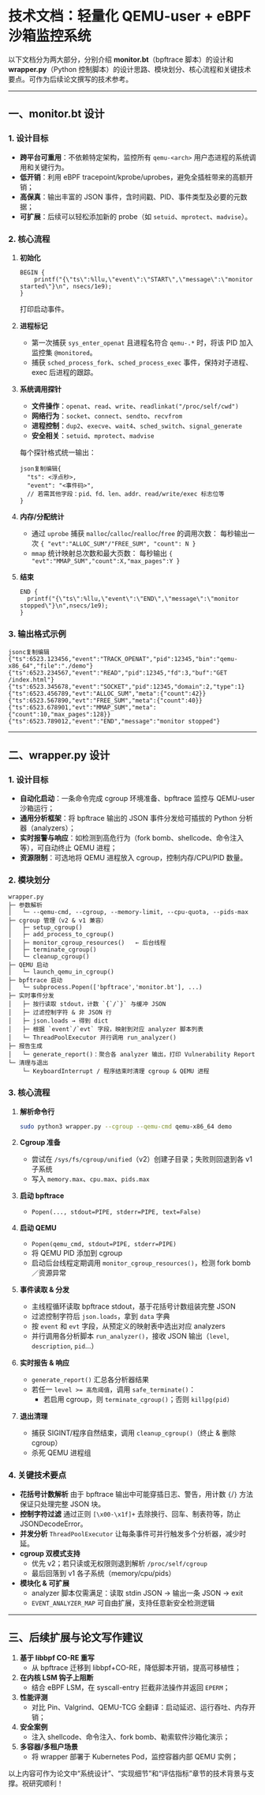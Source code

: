 # 技术文档：轻量化 QEMU-user + eBPF 沙箱监控系统

以下文档分为两大部分，分别介绍 **monitor.bt**（bpftrace 脚本）的设计和 **wrapper.py**（Python 控制脚本）的设计思路、模块划分、核心流程和关键技术要点。可作为后续论文撰写的技术参考。

------

## 一、monitor.bt 设计

### 1. 设计目标

- **跨平台可重用**：不依赖特定架构，监控所有 `qemu-<arch>` 用户态进程的系统调用和关键行为。
- **低开销**：利用 eBPF tracepoint/kprobe/uprobes，避免全插桩带来的高额开销；
- **高保真**：输出丰富的 JSON 事件，含时间戳、PID、事件类型及必要的元数据；
- **可扩展**：后续可以轻松添加新的 probe（如 `setuid`、`mprotect`、`madvise`）。

### 2. 核心流程

1. **初始化**

   ```bpftrace
   BEGIN {
       printf("{\"ts\":%llu,\"event\":\"START\",\"message\":\"monitor started\"}\n", nsecs/1e9);
   }
   ```

   打印启动事件。

2. **进程标记**

   - 第一次捕获 `sys_enter_openat` 且进程名符合 `qemu-.*` 时，将该 PID 加入监控集 `@monitored`。
   - 捕获 `sched_process_fork`、`sched_process_exec` 事件，保持对子进程、exec 后进程的跟踪。

3. **系统调用探针**

   - **文件操作**：`openat`、`read`、`write`、`readlinkat("/proc/self/cwd")`
   - **网络行为**：`socket`、`connect`、`sendto`、`recvfrom`
   - **进程控制**：`dup2`、`execve`、`wait4`、`sched_switch`、`signal_generate`
   - **安全相关**：`setuid`、`mprotect`、`madvise`

   每个探针格式统一输出：

   ```
   json复制编辑{
     "ts": <浮点秒>,
     "event": "<事件码>",
     // 若需其他字段：pid、fd、len、addr、read/write/exec 标志位等
   }
   ```

4. **内存/分配统计**

   - 通过 `uprobe` 捕获 `malloc`/`calloc`/`realloc`/`free` 的调用次数：
      每秒输出一次 `{ "evt":"ALLOC_SUM"/"FREE_SUM", "count": N }`
   - `mmap` 统计映射总次数和最大页数：
      每秒输出 `{ "evt":"MMAP_SUM","count":X,"max_pages":Y }`

5. **结束**

   ```bpftrace
   END {
     printf("{\"ts\":%llu,\"event\":\"END\",\"message\":\"monitor stopped\"}\n",nsecs/1e9);
   }
   ```

### 3. 输出格式示例

```
jsonc复制编辑{"ts":6523.123456,"event":"TRACK_OPENAT","pid":12345,"bin":"qemu-x86_64","file":"./demo"}
{"ts":6523.234567,"event":"READ","pid":12345,"fd":3,"buf":"GET /index.html"}
{"ts":6523.345678,"event":"SOCKET","pid":12345,"domain":2,"type":1}
{"ts":6523.456789,"evt":"ALLOC_SUM","meta":{"count":42}}
{"ts":6523.567890,"evt":"FREE_SUM","meta":{"count":40}}
{"ts":6523.678901,"evt":"MMAP_SUM","meta":{"count":10,"max_pages":128}}
{"ts":6523.789012,"event":"END","message":"monitor stopped"}
```

------

## 二、wrapper.py 设计

### 1. 设计目标

- **自动化启动**：一条命令完成 cgroup 环境准备、bpftrace 监控与 QEMU-user 沙箱运行；
- **通用分析框架**：将 bpftrace 输出的 JSON 事件分发给可插拔的 Python 分析器（analyzers）；
- **实时报警与响应**：如检测到高危行为（fork bomb、shellcode、命令注入等），可自动终止 QEMU 进程；
- **资源限制**：可选地将 QEMU 进程放入 cgroup，控制内存/CPU/PID 数量。

### 2. 模块划分

```
wrapper.py
├─ 参数解析
│   └─ --qemu-cmd, --cgroup, --memory-limit, --cpu-quota, --pids-max
├─ cgroup 管理（v2 & v1 兼容）
│   ├─ setup_cgroup()
│   ├─ add_process_to_cgroup()
│   ├─ monitor_cgroup_resources()   ← 后台线程
│   ├─ terminate_cgroup()
│   └─ cleanup_cgroup()
├─ QEMU 启动
│   └─ launch_qemu_in_cgroup()
├─ bpftrace 启动
│   └─ subprocess.Popen(['bpftrace','monitor.bt'], ...)
├─ 实时事件分发
│   ├─ 按行读取 stdout，计数 `{`/`}` 与缓冲 JSON
│   ├─ 过滤控制字符 & 非 JSON 行
│   ├─ json.loads → 得到 dict
│   ├─ 根据 `event`/`evt` 字段，映射到对应 analyzer 脚本列表
│   └─ ThreadPoolExecutor 并行调用 run_analyzer()
├─ 报告生成
│   └─ generate_report()：聚合各 analyzer 输出，打印 Vulnerability Report
└─ 清理与退出
    └─ KeyboardInterrupt / 程序结束时清理 cgroup & QEMU 进程
```

### 3. 核心流程

1. **解析命令行**

   ```bash
   sudo python3 wrapper.py --cgroup --qemu-cmd qemu-x86_64 demo
   ```

2. **Cgroup 准备**

   - 尝试在 `/sys/fs/cgroup/unified`（v2）创建子目录；失败则回退到各 v1 子系统
   - 写入 `memory.max`、`cpu.max`、`pids.max`

3. **启动 bpftrace**

   - `Popen(..., stdout=PIPE, stderr=PIPE, text=False)`

4. **启动 QEMU**

   - `Popen(qemu_cmd, stdout=PIPE, stderr=PIPE)`
   - 将 QEMU PID 添加到 cgroup
   - 启动后台线程定期调用 `monitor_cgroup_resources()`，检测 fork bomb／资源异常

5. **事件读取 & 分发**

   - 主线程循环读取 bpftrace stdout，基于花括号计数组装完整 JSON
   - 过滤控制字符后 `json.loads`，拿到 `data` 字典
   - 按 `event` 和 `evt` 字段，从预定义的映射表中选出对应 analyzers
   - 并行调用各分析脚本 `run_analyzer()`，接收 JSON 输出（`level`, `description`, `pid`…）

6. **实时报告 & 响应**

   - `generate_report()` 汇总各分析器结果
   - 若任一 `level >= 高危阈值`，调用 `safe_terminate()`：
     - 若启用 cgroup，则 `terminate_cgroup()`；否则 `killpg(pid)`

7. **退出清理**

   - 捕获 SIGINT/程序自然结束，调用 `cleanup_cgroup()`（终止 & 删除 cgroup）
   - 杀死 QEMU 进程组

### 4. 关键技术要点

- **花括号计数解析**
   由于 bpftrace 输出中可能穿插日志、警告，用计数 `{`/`}` 方法保证只处理完整 JSON 块。
- **控制字符过滤**
   通过正则 `[\x00-\x1f]+` 去除换行、回车、制表符等，防止 JSONDecodeError。
- **并发分析**
   `ThreadPoolExecutor` 让每条事件可并行触发多个分析器，减少时延。
- **cgroup 双模式支持**
  - 优先 v2；若只读或无权限则退到解析 `/proc/self/cgroup`
  - 最后回落到 v1 各子系统（memory/cpu/pids）
- **模块化 & 可扩展**
  - analyzer 脚本仅需满足：读取 stdin JSON → 输出一条 JSON → exit
  - `EVENT_ANALYZER_MAP` 可自由扩展，支持任意新安全检测逻辑

------

## 三、后续扩展与论文写作建议

1. **基于 libbpf CO-RE 重写**
   - 从 bpftrace 迁移到 libbpf+CO-RE，降低脚本开销，提高可移植性；
2. **在内核 LSM 钩子上阻断**
   - 结合 eBPF LSM，在 syscall-entry 拦截非法操作并返回 `EPERM`；
3. **性能评测**
   - 对比 Pin、Valgrind、QEMU-TCG 全翻译：启动延迟、运行吞吐、内存开销；
4. **安全案例**
   - 注入 shellcode、命令注入、fork bomb、勒索软件沙箱化演示；
5. **多容器/多租户场景**
   - 将 wrapper 部署于 Kubernetes Pod，监控容器内部 QEMU 实例；

以上内容可作为论文中“系统设计”、“实现细节”和“评估指标”章节的技术背景与支撑。祝研究顺利！